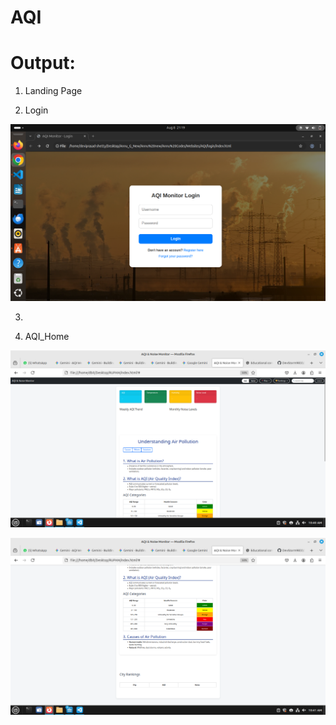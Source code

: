 # AQI

# Output:

1. Landing Page

2. Login

![image alt](https://github.com/DevStorm9833/AQI/blob/ac0423cda4ef307f341a142110f3386dd61ea88c/assets/Output%202_1.png)

3. 

3. AQI_Home 

![image alt](https://github.com/DevStorm9833/AQI/blob/196a0175dac051deca03f6c428f3a73352ba390c/assets/Output1.png)

![image alt](https://github.com/DevStorm9833/AQI/blob/a13e34807d7b81e791ffb3543ecce389b75addfa/assets/Output2.png)

